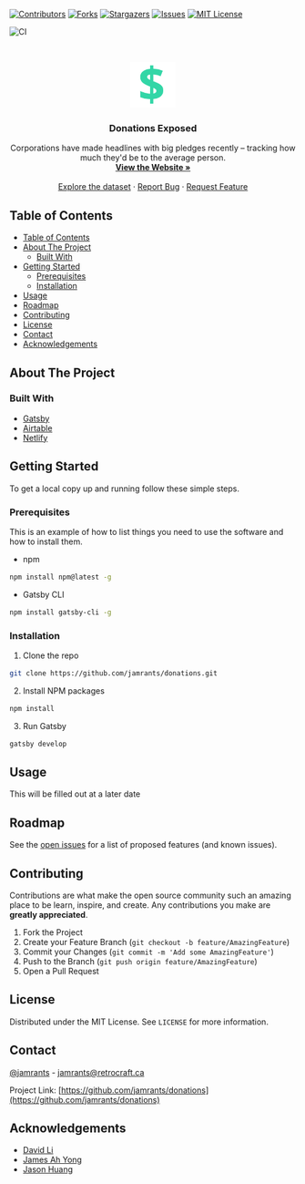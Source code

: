 <!--
*** Thanks for checking out this README Template. If you have a suggestion that would
*** make this better, please fork the donations and create a pull request or simply open
*** an issue with the tag "enhancement".
*** Thanks again! Now go create something AMAZING! :D
***
***
***
*** To avoid retyping too much info. Do a search and replace for the following:
*** jamrants, donations, twitter_handle, email
-->

<!-- PROJECT SHIELDS -->
<!--
*** I'm using markdown "reference style" links for readability.
*** Reference links are enclosed in brackets [ ] instead of parentheses ( ).
*** See the bottom of this document for the declaration of the reference variables
*** for contributors-url, forks-url, etc. This is an optional, concise syntax you may use.
*** https://www.markdownguide.org/basic-syntax/#reference-style-links
-->

[![Contributors][contributors-shield]][contributors-url]
[![Forks][forks-shield]][forks-url]
[![Stargazers][stars-shield]][stars-url]
[![Issues][issues-shield]][issues-url]
[![MIT License][license-shield]][license-url]

<!-- [![LinkedIn][linkedin-shield]][linkedin-url] -->

![CI](https://github.com/jamrants/donations/workflows/CI/badge.svg)

<!-- PROJECT LOGO -->
<br />
<p align="center">
  <a href="https://github.com/jamrants/donations">
    <img src="src/assets/icon.svg" alt="Logo" height="80" width="80">
  </a>

  <h3 align="center">Donations Exposed</h3>

  <p align="center">
    Corporations have made headlines with big pledges recently – tracking how much they'd be to the average person.
    <br />
    <a href="https://donations-exposed.netlify.app/"><strong>View the Website »</strong></a>
    <br />
    <br />
    <a href="https://airtable.com/shrb6pZwkGX6rLIQa">Explore the dataset</a>
    ·
    <a href="https://github.com/jamrants/donations/issues">Report Bug</a>
    ·
    <a href="https://github.com/jamrants/donations/issues">Request Feature</a>
  </p>
</p>

<!-- TABLE OF CONTENTS -->

## Table of Contents

- [Table of Contents](#table-of-contents)
- [About The Project](#about-the-project)
  - [Built With](#built-with)
- [Getting Started](#getting-started)
  - [Prerequisites](#prerequisites)
  - [Installation](#installation)
- [Usage](#usage)
- [Roadmap](#roadmap)
- [Contributing](#contributing)
- [License](#license)
- [Contact](#contact)
- [Acknowledgements](#acknowledgements)

<!-- ABOUT THE PROJECT -->

## About The Project

<!-- [![Product Name Screen Shot][product-screenshot]](https://example.com)

Here's a blank template to get started:
**To avoid retyping too much info. Do a search and replace with your text editor for the following:**
`jamrants`, `donations`, `twitter_handle`, `email` -->

### Built With

- [Gatsby](https://www.gatsbyjs.org/)
- [Airtable](https://airtable.com/)
- [Netlify](https://www.netlify.com/)

<!-- GETTING STARTED -->

## Getting Started

To get a local copy up and running follow these simple steps.

### Prerequisites

This is an example of how to list things you need to use the software and how to install them.

- npm

```sh
npm install npm@latest -g
```

- Gatsby CLI

```sh
npm install gatsby-cli -g
```

### Installation

1. Clone the repo

```sh
git clone https://github.com/jamrants/donations.git
```

2. Install NPM packages

```sh
npm install
```

3. Run Gatsby

```sh
gatsby develop
```

<!-- USAGE EXAMPLES -->

## Usage

This will be filled out at a later date

<!-- Use this space to show useful examples of how a project can be used. Additional screenshots, code examples and demos work well in this space. You may also link to more resources.

_For more examples, please refer to the [Documentation](https://example.com)_ -->

<!-- ROADMAP -->

## Roadmap

See the [open issues](https://github.com/jamrants/donations/issues) for a list of proposed features (and known issues).

<!-- CONTRIBUTING -->

## Contributing

Contributions are what make the open source community such an amazing place to be learn, inspire, and create. Any contributions you make are **greatly appreciated**.

1. Fork the Project
2. Create your Feature Branch (`git checkout -b feature/AmazingFeature`)
3. Commit your Changes (`git commit -m 'Add some AmazingFeature'`)
4. Push to the Branch (`git push origin feature/AmazingFeature`)
5. Open a Pull Request

<!-- LICENSE -->

## License

Distributed under the MIT License. See `LICENSE` for more information.

<!-- CONTACT -->

## Contact

[@jamrants](https://instagram.com/jamrants) - jamrants@retrocraft.ca

Project Link: [https://github.com/jamrants/donations](https://github.com/jamrants/donations)

<!-- ACKNOWLEDGEMENTS -->

## Acknowledgements

- [David Li](https://github.com/davidli3100)
- [James Ah Yong](https://github.com/RetroCraft)
- [Jason Huang](https://github.com/jhthenerd)

<!-- MARKDOWN LINKS & IMAGES -->
<!-- https://www.markdownguide.org/basic-syntax/#reference-style-links -->

[contributors-shield]: https://img.shields.io/github/contributors/jamrants/donations.svg?style=flat-square
[contributors-url]: https://github.com/jamrants/donations/graphs/contributors
[forks-shield]: https://img.shields.io/github/forks/jamrants/donations.svg?style=flat-square
[forks-url]: https://github.com/jamrants/donations/network/members
[stars-shield]: https://img.shields.io/github/stars/jamrants/donations.svg?style=flat-square
[stars-url]: https://github.com/jamrants/donations/stargazers
[issues-shield]: https://img.shields.io/github/issues/jamrants/donations.svg?style=flat-square
[issues-url]: https://github.com/jamrants/donations/issues
[license-shield]: https://img.shields.io/github/license/jamrants/donations.svg?style=flat-square
[license-url]: https://github.com/jamrants/donations/blob/master/LICENSE.txt
[linkedin-shield]: https://img.shields.io/badge/-LinkedIn-black.svg?style=flat-square&logo=linkedin&colorB=555
[linkedin-url]: https://linkedin.com/in/othneildrew
[netlify-shield]: https://api.netlify.com/api/v1/badges/db8a0d31-93d9-4c42-9b7b-70891b36f31d/deploy-status
[netlify-url]: https://app.netlify.com/sites/donations-exposed/deploys
[product-screenshot]: images/screenshot.png

